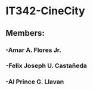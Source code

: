 # IT342-CineCity

## Members:
### -Amar A. Flores Jr.
### -Felix Joseph U. Castañeda
### -Al Prince G. Llavan

